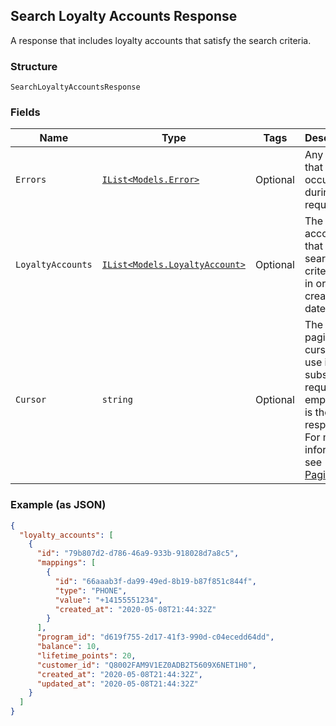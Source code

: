 ## Search Loyalty Accounts Response

A response that includes loyalty accounts that satisfy the search criteria.

### Structure

`SearchLoyaltyAccountsResponse`

### Fields

| Name | Type | Tags | Description |
|  --- | --- | --- | --- |
| `Errors` | [`IList<Models.Error>`](/doc/models/error.md) | Optional | Any errors that occurred during the request. |
| `LoyaltyAccounts` | [`IList<Models.LoyaltyAccount>`](/doc/models/loyalty-account.md) | Optional | The loyalty accounts that met the search criteria,  <br>in order of creation date. |
| `Cursor` | `string` | Optional | The pagination cursor to use in a subsequent <br>request. If empty, this is the final response.<br>For more information, <br>see [Pagination](https://developer.squareup.com/docs/docs/basics/api101/pagination). |

### Example (as JSON)

```json
{
  "loyalty_accounts": [
    {
      "id": "79b807d2-d786-46a9-933b-918028d7a8c5",
      "mappings": [
        {
          "id": "66aaab3f-da99-49ed-8b19-b87f851c844f",
          "type": "PHONE",
          "value": "+14155551234",
          "created_at": "2020-05-08T21:44:32Z"
        }
      ],
      "program_id": "d619f755-2d17-41f3-990d-c04ecedd64dd",
      "balance": 10,
      "lifetime_points": 20,
      "customer_id": "Q8002FAM9V1EZ0ADB2T5609X6NET1H0",
      "created_at": "2020-05-08T21:44:32Z",
      "updated_at": "2020-05-08T21:44:32Z"
    }
  ]
}
```

